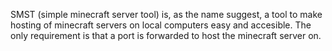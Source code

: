 SMST (simple minecraft server tool) is, as the name suggest, a tool to make hosting of minecraft servers on local computers easy and accesible. The only requirement is that a port is forwarded to host the minecraft server on.
